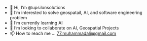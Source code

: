 - 👋 Hi, I’m @upsilonsolutions
- 👀 I’m interested to solve geospatail, AI, and software engineering problem
- 🌱 I’m currently learning AI
- 💞️ I’m looking to collaborate on AI, Geospatial Projects
- 📫 How to reach me ... 77.muhammadali@gmail.com

<!---
upsilonsolutions/upsilonsolutions is a ✨ special ✨ repository because its `README.md` (this file) appears on your GitHub profile.
You can click the Preview link to take a look at your changes.
--->
